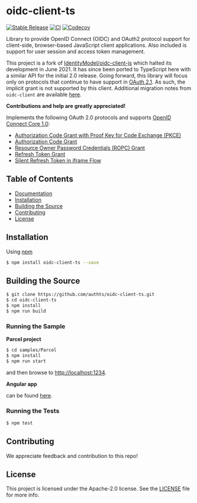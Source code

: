 # oidc-client-ts

[![Stable Release](https://img.shields.io/npm/v/oidc-client-ts.svg)](https://npm.im/oidc-client-ts)
[![CI](https://github.com/authts/oidc-client-ts/actions/workflows/ci.yml/badge.svg)](https://github.com/authts/oidc-client-ts/actions/workflows/ci.yml)
[![Codecov](https://img.shields.io/codecov/c/github/authts/oidc-client-ts)](https://app.codecov.io/gh/authts/oidc-client-ts)

Library to provide OpenID Connect (OIDC) and OAuth2 protocol support for
client-side, browser-based JavaScript client applications. Also included is
support for user session and access token management.

This project is a fork of
[IdentityModel/oidc-client-js](https://github.com/IdentityModel/oidc-client-js)
which halted its development in June 2021. It has since been ported to
TypeScript here with a similar API for the initial 2.0 release. Going forward,
this library will focus only on protocols that continue to have support in
[OAuth 2.1](https://oauth.net/2.1/). As such, the implicit grant is not
supported by this client. Additional migration notes from `oidc-client` are
available [here](docs/migration.md).

**Contributions and help are greatly appreciated!**

Implements the following OAuth 2.0 protocols and supports
[OpenID Connect Core 1.0](https://openid.net/specs/openid-connect-core-1_0.html):

- [Authorization Code Grant with Proof Key for Code Exchange (PKCE)](docs/protocols/authorization-code-grant-with-pkce.md)
- [Authorization Code Grant](docs/protocols/authorization-code-grant.md)
- [Resource Owner Password Credentials (ROPC) Grant](docs/protocols/resource-owner-password-credentials-grant.md)
- [Refresh Token Grant](docs/protocols/refresh-token-grant.md)
- [Silent Refresh Token in iframe Flow](docs/protocols/silent-refresh-token-in-iframe-flow.md)

## Table of Contents

- [Documentation](https://authts.github.io/oidc-client-ts/)
- [Installation](#installation)
- [Building the Source](#building-the-source)
- [Contributing](#contributing)
- [License](#license)

## Installation

Using [npm](https://npmjs.org/)

```sh
$ npm install oidc-client-ts --save
```

## Building the Source

```sh
$ git clone https://github.com/authts/oidc-client-ts.git
$ cd oidc-client-ts
$ npm install
$ npm run build
```

### Running the Sample

**Parcel project**

```sh
$ cd samples/Parcel
$ npm install
$ npm run start
```

and then browse to [http://localhost:1234](http://localhost:1234).

**Angular app**

can be found [here](https://github.com/authts/sample-angular-oidc-client-ts).

### Running the Tests

```sh
$ npm test
```

## Contributing

We appreciate feedback and contribution to this repo!

## License

This project is licensed under the Apache-2.0 license. See the
[LICENSE](https://github.com/authts/oidc-client-ts/blob/main/LICENSE) file for
more info.

 
 
 
